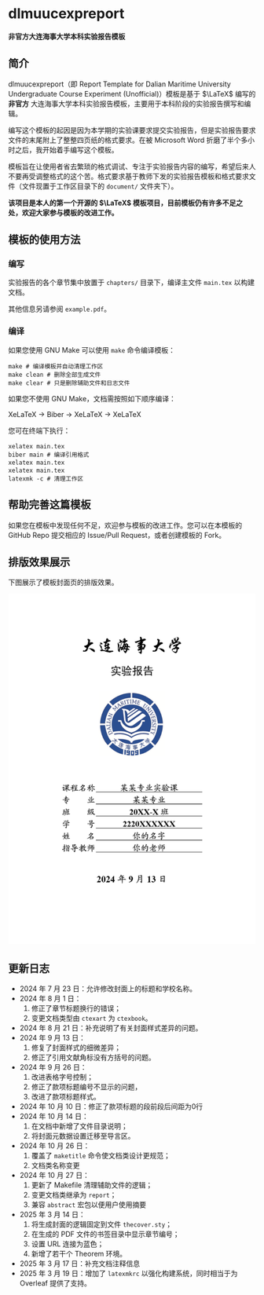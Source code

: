 # dlmuucexpreport

**非官方大连海事大学本科实验报告模板**

## 简介

dlmuucexpreport（即 Report Template for Dalian Maritime University Undergraduate Course Experiment (Unofficial)）模板是基于 $\LaTeX$ 编写的 **非官方** 大连海事大学本科实验报告模板，主要用于本科阶段的实验报告撰写和编辑。

编写这个模板的起因是因为本学期的实验课要求提交实验报告，但是实验报告要求文件的末尾附上了整整四页纸的格式要求。在被 Microsoft Word 折磨了半个多小时之后，我开始着手编写这个模板。

模板旨在让使用者省去繁琐的格式调试、专注于实验报告内容的编写，希望后来人不要再受调整格式的这个苦。格式要求基于教师下发的实验报告模板和格式要求文件（文件现置于工作区目录下的 `document/` 文件夹下）。

**该项目是本人的第一个开源的 $\LaTeX$ 模板项目，目前模板仍有许多不足之处，欢迎大家参与模板的改进工作。**

## 模板的使用方法

### 编写

实验报告的各个章节集中放置于 `chapters/` 目录下，编译主文件 `main.tex` 以构建文档。

其他信息另请参阅 `example.pdf`。

### 编译

如果您使用 GNU Make 可以使用 `make` 命令编译模板：

```shell
make # 编译模板并自动清理工作区
make clean # 删除全部生成文件
make clear # 只是删除辅助文件和日志文件
```

如果您不使用 GNU Make，文档需按照如下顺序编译：

XeLaTeX → Biber → XeLaTeX → XeLaTeX

您可在终端下执行：

```shell
xelatex main.tex
biber main # 编译引用格式
xelatex main.tex
xelatex main.tex
latexmk -c # 清理工作区
```

## 帮助完善这篇模板

如果您在模板中发现任何不足，欢迎参与模板的改进工作。您可以在本模板的 GitHub Repo 提交相应的 Issue/Pull Request，或者创建模板的 Fork。

## 排版效果展示

下图展示了模板封面页的排版效果。

![cover](./figure/example_页面_01.png)

## 更新日志

- 2024 年 7 月 23 日：允许修改封面上的标题和学校名称。
- 2024 年 8 月 1 日：
  1. 修正了章节标题换行的错误；
  2. 变更文档类型由 `ctexart` 为 `ctexbook`。
- 2024 年 8 月 21 日：补充说明了有关封面样式差异的问题。
- 2024 年 9 月 13 日：
  1. 修复了封面样式的细微差异；
  2. 修正了引用文献角标没有方括号的问题。
- 2024 年 9 月 26 日：
  1. 改进表格字号控制；
  2. 修正了款项标题编号不显示的问题，
  3. 改进了款项标题样式。
- 2024 年 10 月 10 日：修正了款项标题的段前段后间距为0行
- 2024 年 10 月 14 日：
  1. 在文档中新增了文件目录说明；
  2. 将封面元数据设置迁移至导言区。
- 2024 年 10 月 26 日：
  1. 覆盖了 `maketitle` 命令使文档类设计更规范；
  2. 文档类名称变更
- 2024 年 10 月 27 日：
  1. 更新了 Makefile 清理辅助文件的逻辑；
  2. 变更文档类继承为 `report`；
  3. 兼容 `abstract` 宏包以便用户使用摘要
- 2025 年 3 月 14 日：
  1. 将生成封面的逻辑固定到文件 `thecover.sty`；
  2. 在生成的 PDF 文件的书签目录中显示章节编号；
  3. 设置 URL 连接为蓝色；
  4. 新增了若干个 Theorem 环境。
- 2025 年 3 月 17 日：补充文档注释信息
- 2025 年 3 月 19 日：增加了 `latexmkrc` 以强化构建系统，同时相当于为 Overleaf 提供了支持。